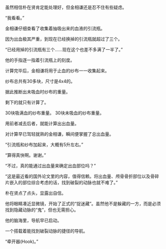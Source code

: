 虽然相信朴在贤肯定能处理好，但金相谦还是忍不住有些疑虑。

“我看看。”

金相谦仔细查看了收集着抽吸出来的血液的引流瓶。

因为出血极其严重，到现在已经换掉的引流瓶就超过了三个。

“已经用掉的引流瓶有三个……现在这个也差不多满了一半了。”

他的手指逐一指着引流瓶上的刻度。

计算完毕后，金相谦将用于止血的纱布一一收集起来。

纱布总共有30多块，尺寸是4x4的。

据此推断出未吸血时纱布的重量。

剩下的就只有计算了。

30块吸满血的纱布重量。
30块未吸血的纱布重量。

用前者减去后者，就能计算出出血量。

对计算早已驾轻就熟的金相谦，瞬间便掌握了总出血量。

“引流瓶和纱布加起来，大概有5升左右。”

“算得真快啊。谢谢。”

“不过，真的能通过出血量来确定出血部位吗？”

“这是最近看的国外论文里的内容，值得信赖。将出血量、颅骨骨折部位以及骨碎片嵌入的部位综合考虑的话，找到破裂的动脉也就不难了。”

朴在贤点了点头，显露出自信。

他将眼睛凑近显微镜，开始了正式的“捉迷藏”。虽然他不是躲藏的一方，而是必须找到隐藏动脉的“鬼”，但也无需担心。

他的脑海里，导航早已启动。

一个搭载着能找到破裂动脉的捷径的导航。

“牵开器(Hook)。”